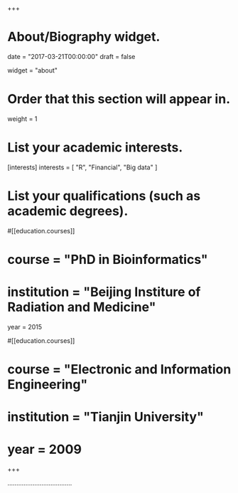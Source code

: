 +++
# About/Biography widget.

date = "2017-03-21T00:00:00"
draft = false

widget = "about"

# Order that this section will appear in.
weight = 1

# List your academic interests.
[interests]
  interests = [
    "R",
    "Financial",
    "Big data"
  ]

# List your qualifications (such as academic degrees).
#[[education.courses]]
# course = "PhD in Bioinformatics"
# institution = "Beijing Institure of Radiation and Medicine"
  year = 2015

#[[education.courses]]
#  course = "Electronic and Information Engineering"
#  institution = "Tianjin University"
#  year = 2009
 
+++


………………………………